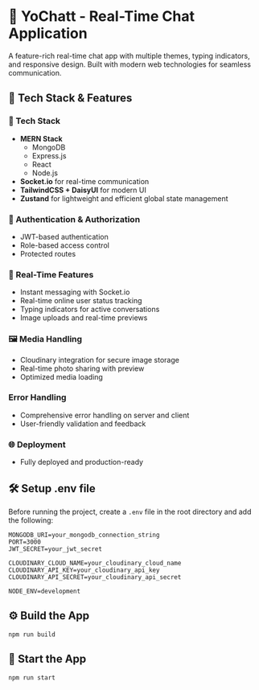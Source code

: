 
# 💬 YoChatt - Real-Time Chat Application  

A feature-rich real-time chat app with multiple themes, typing indicators, and responsive design. Built with modern web technologies for seamless communication.

## 🚀 Tech Stack & Features

### 🌟 Tech Stack
- **MERN Stack**  
  - MongoDB  
  - Express.js  
  - React  
  - Node.js  
- **Socket.io** for real-time communication  
- **TailwindCSS + DaisyUI** for modern UI  
- **Zustand** for lightweight and efficient global state management  

### 🔐 Authentication & Authorization  
- JWT-based authentication  
- Role-based access control  
- Protected routes  

### 💬 Real-Time Features  
- Instant messaging with Socket.io  
- Real-time online user status tracking  
- Typing indicators for active conversations  
- Image uploads and real-time previews  


### 🖼️ Media Handling  
- Cloudinary integration for secure image storage  
- Real-time photo sharing with preview  
- Optimized media loading  

###   Error Handling  
- Comprehensive error handling on server and client  
- User-friendly validation and feedback  

### 🌐 Deployment  
- Fully deployed and production-ready  



## 🛠️ Setup .env file

Before running the project, create a `.env` file in the root directory and add the following:

```env
MONGODB_URI=your_mongodb_connection_string
PORT=3000
JWT_SECRET=your_jwt_secret

CLOUDINARY_CLOUD_NAME=your_cloudinary_cloud_name
CLOUDINARY_API_KEY=your_cloudinary_api_key
CLOUDINARY_API_SECRET=your_cloudinary_api_secret

NODE_ENV=development
```


## ⚙️ Build the App
```
npm run build
```


## 🚀 Start the App
```
npm run start
```
